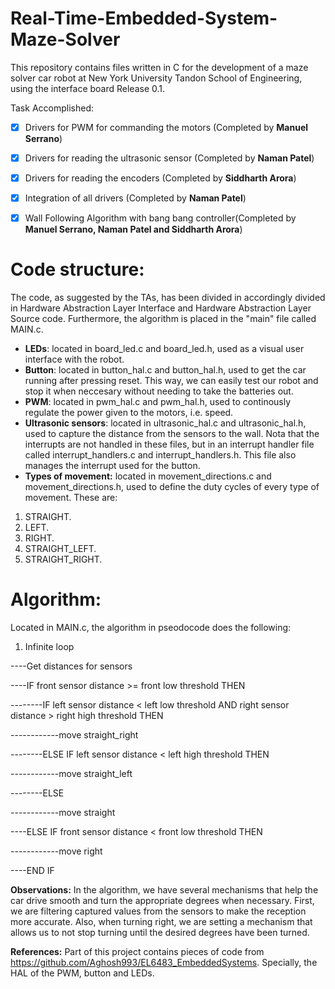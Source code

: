 # Real-Time-Embedded-System-Maze-Solver
This repository contains files written in C for the development of a maze solver car robot at New York University Tandon School of Engineering, using the interface board Release 0.1.

Task Accomplished:

- [x] Drivers for PWM for commanding the motors (Completed by **Manuel Serrano**)
- [x] Drivers for reading the ultrasonic sensor (Completed by **Naman Patel**)
- [x] Drivers for reading the encoders (Completed by **Siddharth Arora**)
- [x] Integration of all drivers (Completed by **Naman Patel**)
- [x] Wall Following Algorithm with bang bang controller(Completed by **Manuel Serrano, Naman Patel and Siddharth Arora**)


# Code structure:
The code, as suggested by the TAs, has been divided in accordingly divided in Hardware Abstraction Layer Interface and Hardware Abstraction Layer Source code. Furthermore, the algorithm is placed in the "main" file called MAIN.c.

- **LEDs**: located in board_led.c and board_led.h, used as a visual user interface with the robot.
- **Button**: located in button_hal.c and button_hal.h, used to get the car running after pressing reset. This way, we can easily test our robot and stop it when neccesary without needing to take the batteries out.
- **PWM**: located in pwm_hal.c and pwm_hal.h, used to continously regulate the power given to the motors, i.e. speed.
- **Ultrasonic sensors**: located in ultrasonic_hal.c and ultrasonic_hal.h, used to capture the distance from the sensors to the wall. Nota that the interrupts are not handled in these files, but in an interrupt handler file called interrupt_handlers.c and interrupt_handlers.h. This file also manages the interrupt used for the button.
- **Types of movement:** located in movement_directions.c and movement_directions.h, used to define the duty cycles of every type of movement. These are:
1. STRAIGHT.
2. LEFT.
3. RIGHT.
4. STRAIGHT_LEFT.
5. STRAIGHT_RIGHT.

# Algorithm:
Located in MAIN.c, the algorithm in pseodocode does the following:

1. Infinite loop

----Get distances for sensors

----IF front sensor distance >= front low threshold THEN

--------IF left sensor distance < left low threshold AND right sensor distance > right high threshold THEN
  
------------move straight_right

--------ELSE IF left sensor distance < left high threshold THEN

------------move straight_left

--------ELSE

------------move straight

----ELSE IF front sensor distance < front low threshold THEN

------------move right

----END IF

**Observations:** In the algorithm, we have several mechanisms that help the car drive smooth and turn the appropriate degrees when necessary. First, we are filtering captured values from the sensors to make the reception more accurate. Also, when turning right, we are setting a mechanism that allows us to not stop turning until the desired degrees have been turned.

**References:** Part of this project contains pieces of code from https://github.com/Aghosh993/EL6483_EmbeddedSystems. Specially, the HAL of the PWM, button and LEDs.

